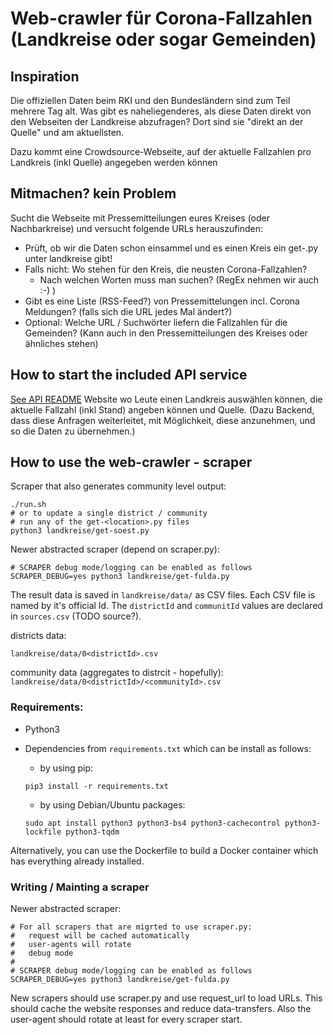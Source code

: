 # Web-crawler für Corona-Fallzahlen (Landkreise oder sogar Gemeinden)

## Inspiration
Die offiziellen Daten beim RKI und den Bundesländern sind zum Teil mehrere Tag alt. Was gibt es naheliegenderes, als diese Daten direkt von den Webseiten der Landkreise abzufragen? Dort sind sie "direkt an der Quelle" und am aktuellsten.

Dazu kommt eine Crowdsource-Webseite, auf der aktuelle Fallzahlen pro Landkreis (inkl Quelle) angegeben werden können

## Mitmachen? kein Problem

Sucht die Webseite mit Pressemitteilungen eures Kreises (oder Nachbarkreise) und versucht folgende URLs herauszufinden:
 * Prüft, ob wir die Daten schon einsammel und es einen Kreis ein get-<meinKreis>.py unter landkreise gibt!
 * Falls nicht: Wo stehen für den Kreis, die neusten Corona-Fallzahlen?
   * Nach welchen Worten muss man suchen? (RegEx nehmen wir auch :-) )
 * Gibt es eine Liste (RSS-Feed?) von Pressemittelungen incl. Corona Meldungen? (falls sich die URL jedes Mal ändert?)
 * Optional: Welche URL / Suchwörter liefern die Fallzahlen für die Gemeinden? (Kann auch in den Pressemitteilungen des Kreises oder ähnliches stehen)

## How to start the included API service

[See API README](api/README.md)
Website wo Leute einen Landkreis auswählen können, die aktuelle Fallzahl (inkl Stand) angeben können und Quelle. (Dazu Backend, dass diese Anfragen weiterleitet, mit Möglichkeit, diese anzunehmen, und so die Daten zu übernehmen.)

## How to use the web-crawler - scraper

Scraper that also generates community level output:
```
./run.sh
# or to update a single district / community
# run any of the get-<location>.py files
python3 landkreise/get-soest.py
```

Newer abstracted scraper (depend on scraper.py):
```
# SCRAPER debug mode/logging can be enabled as follows
SCRAPER_DEBUG=yes python3 landkreise/get-fulda.py
``` 

The result data is saved in `landkreise/data/` as CSV files.
Each CSV file is named by it's official Id.
The `districtId` and `communitId` values are declared in `sources.csv` (TODO source?).

districts data:

```landkreise/data/0<districtId>.csv```

community data (aggregates to distrcit - hopefully):
```landkreise/data/0<districtId>/<communityId>.csv```

### Requirements:
* Python3
* Dependencies from `requirements.txt` which can be install as follows:

  - by using pip:
  ```
  pip3 install -r requirements.txt
  ```

  - by using Debian/Ubuntu packages:
  ```
  sudo apt install python3 python3-bs4 python3-cachecontrol python3-lockfile python3-tqdm
  ```

Alternatively, you can use the Dockerfile to build a Docker container which has everything already installed.

### Writing / Mainting a scraper

Newer abstracted scraper:
```
# For all scrapers that are migrted to use scraper.py:
#   request will be cached automatically
#   user-agents will rotate
#   debug mode
#
# SCRAPER debug mode/logging can be enabled as follows
SCRAPER_DEBUG=yes python3 landkreise/get-fulda.py
```

New scrapers should use scraper.py and use request_url to load URLs.
This should cache the website responses and reduce data-transfers.
Also the user-agent should rotate at least for every scraper start.


